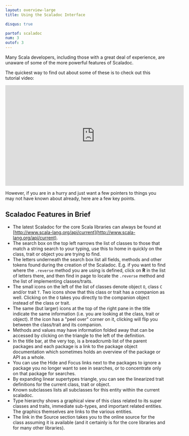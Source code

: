 ```yaml
---
layout: overview-large
title: Using the Scaladoc Interface

disqus: true

partof: scaladoc
num: 3
outof: 3
---
```


Many Scala developers, including those with a great deal of experience, are
unaware of some of the more powerful features of Scaladoc.

The quickest way to find out about some of these is to check out this
tutorial video:

<iframe width="560" height="315" src="https://www.youtube.com/embed/GQxUEAXX_fE" frameborder="0" allowfullscreen></iframe>

However, if you are in a hurry and just want a few pointers to things you
may not have known about already, here are a few key points.

## Scaladoc Features in Brief

- The latest Scaladoc for the core Scala libraries can always be found at
  [http://www.scala-lang.org/api/current](http://www.scala-lang.org/api/current).
- The search box on the top left narrows the list of classes to those that
  match a string search to your typing, use this to home in quickly on the class,
  trait or object you are trying to find.
- The letters underneath the search box list all fields, methods and other
  tokens found during the creation of the Scaladoc. E.g. if you want to find
  where the `.reverse` method you are using is defined, click on **R** in the
  list of letters there, and then find in page to locate the `.reverse` method and
  the list of implementing classes/traits.
- The small icons on the left of the list of classes denote object `O`, class `C`
  and/or trait `T`. Two icons show that this class or trait has a companion as
  well. Clicking on the `O` takes you directly to the companion object instead
  of the class or trait.
- The same (but larger) icons at the top of the right pane in the title indicate
  the same information (i.e. you are looking at the class, trait or object). If
  the icon has a "peel over" corner on it, clicking will flip you between the
  class/trait and its companion.
- Methods and values may have information folded away that can be accessed by
  clicking on the triangle to the left of the definition.
- In the title bar, at the very top, is a breadcrumb list of the parent packages
  and each package is a link to the package object documentation which sometimes
  holds an overview of the package or API as a whole.
- You can use the Hide and Focus links next to the packages to ignore a package
  you no longer want to see in searches, or to concentrate only on that package
  for searches.
- By expanding linear supertypes triangle, you can see the linearized trait
  definitions for the current class, trait or object.
- Known subclasses lists all subclasses for this entity within the current
  scaladoc.
- Type hierarchy shows a graphical view of this class related to its super
  classes and traits, immediate sub-types, and important related entities. The
  graphics themselves are links to the various entities.
- The link in the Source section takes you to the online source for the class
  assuming it is available (and it certainly is for the core libraries and for
  many other libraries).
